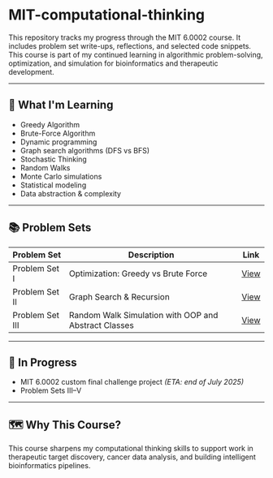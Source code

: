 # MIT-computational-thinking
This repository tracks my progress through the MIT 6.0002 course. It includes problem set write-ups, reflections, and selected code snippets. This course is part of my continued learning in algorithmic problem-solving, optimization, and simulation for bioinformatics and therapeutic development.

---

## 🧠 What I'm Learning
- Greedy Algorithm
- Brute-Force Algorithm
- Dynamic programming
- Graph search algorithms (DFS vs BFS)
- Stochastic Thinking
- Random Walks
- Monte Carlo simulations
- Statistical modeling
- Data abstraction & complexity

---

## 📚 Problem Sets

| Problem Set | Description | Link |
|-------------|-------------|------|
| Problem Set I | Optimization: Greedy vs Brute Force | [View](https://github.com/tera90223/cow-transport-algorithms.git)|
| Problem Set II | Graph Search & Recursion | [View](https://github.com/tera90223/mit-map.git) |
| Problem Set III | Random Walk Simulation with OOP and Abstract Classes | [View](https://github.com/tera90223/random-walk-roomba-simulation.git)

---

## 🚧 In Progress
- MIT 6.0002 custom final challenge project *(ETA: end of July 2025)*
- Problem Sets III–V

---

## 🗺️ Why This Course?
This course sharpens my computational thinking skills to support work in therapeutic target discovery, cancer data analysis, and building intelligent bioinformatics pipelines.

